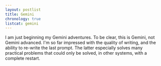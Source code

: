 ```yaml
---
layout: postlist
title: Gemini
chronology: true
listcat: gemini
---
```


I am just beginning my Gemini adventures. To be clear, this is Gemini, not
Gemini advanced. I'm so far impressed with the quality of writing, and the
ability to re-write the last prompt. The latter especially solves many practical
problems that could only be solved, in other systems, with a complete restart.